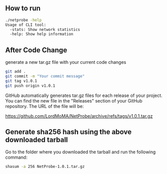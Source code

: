 ## How to run

```bash
./netprobe -help
Usage of CLI tool:
  -stats: Show network statistics
  -help: Show help information
```

## After Code Change

generate a new tar.gz file with your current code changes

```bash
git add .
git commit -m "Your commit message"
git tag v1.0.1
git push origin v1.0.1
```

GitHub automatically generates tar.gz files for each release of your project. You can find the new file in the "Releases" section of your GitHub repository. The URL of the file will be:

https://github.com/LordMoMA/NetProbe/archive/refs/tags/v1.0.1.tar.gz


## Generate sha256 hash using the above downloaded tarball

Go to the folder where you downloaded the tarball and run the following command:

```bash
shasum -a 256 NetProbe-1.0.1.tar.gz
```
